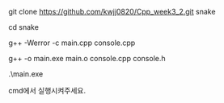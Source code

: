 git clone https://github.com/kwjj0820/Cpp_week3_2.git snake

cd snake

g++ -Werror -c main.cpp console.cpp

g++ -o main.exe main.o console.cpp console.h

.\main.exe

cmd에서 실행시켜주세요.
